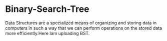 # Binary-Search-Tree
Data Structures are a specialized means of organizing and storing data in computers in such a way that we can perform operations on the stored data more efficiently.Here Iam uploading BST.
